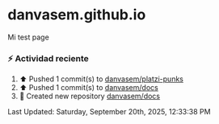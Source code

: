 # danvasem.github.io
Mi test page

### :zap: Actividad reciente
<!--RECENT_ACTIVITY:start-->
1. ⬆️ Pushed 1 commit(s) to [danvasem/platzi-punks](https://github.com/danvasem/platzi-punks)<br>
2. ⬆️ Pushed 1 commit(s) to [danvasem/docs](https://github.com/danvasem/docs)<br>
3. 📔 Created new repository [danvasem/docs](https://github.com/danvasem/docs)<br>
<!--RECENT_ACTIVITY:end-->

<!--RECENT_ACTIVITY:last_update-->
Last Updated: Saturday, September 20th, 2025, 12:33:38 PM
<!--RECENT_ACTIVITY:last_update_end-->

